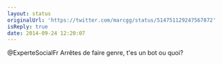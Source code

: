 ```yaml
---
layout: status
originalUrl: 'https://twitter.com/marcgg/status/514751129247567872'
isReply: true
date: 2014-09-24 12:20:07
---
```


@ExperteSocialFr Arrêtes de faire genre, t'es un bot ou quoi?
